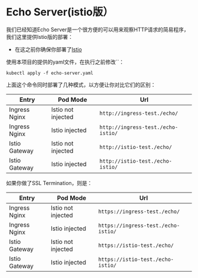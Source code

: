 # Echo Server(istio版）

我们已经知道Echo Server是一个很方便的可以用来观察HTTP请求的简易程序，我们这里提供Istio版的部署：

- 在这之前你确保你部署了[Istio](https://github.com/chanjarster/k8s-learn/blob/master/addons-guide/istio)

使用本项目的提供的yaml文件，在执行之前修改``：

```
kubectl apply -f echo-server.yaml
```

上面这个命令同时部署了几种模式，以方便让你对比它们的区别：

| Entry         | Pod Mode           | Url                                |
| ------------- | ------------------ | ---------------------------------- |
| Ingress Nginx | Istio not injected | `http://ingress-test./echo/`       |
| Ingress Nginx | Istio injected     | `http://ingress-test./echo-istio/` |
| Istio Gateway | Istio not injected | `http://istio-test./echo/`         |
| Istio Gateway | Istio injected     | `http://istio-test./echo-istio/`   |

如果你做了SSL Termination，则是：

| Entry         | Pod Mode           | Url                                 |
| ------------- | ------------------ | ----------------------------------- |
| Ingress Nginx | Istio not injected | `https://ingress-test./echo/`       |
| Ingress Nginx | Istio injected     | `https://ingress-test./echo-istio/` |
| Istio Gateway | Istio not injected | `https://istio-test./echo/`         |
| Istio Gateway | Istio injected     | `https://istio-test./echo-istio/`   |
